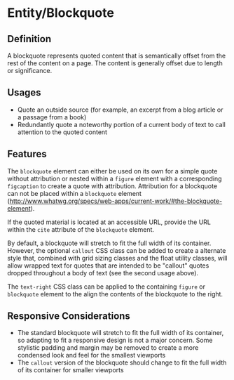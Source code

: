 # Entity/Blockquote

## Definition

A blockquote represents quoted content that is semantically offset from the rest of the content on a page. The content
is generally offset due to length or significance.

## Usages

* Quote an outside source (for example, an excerpt from a blog article or a passage from a book)
* Redundantly quote a noteworthy portion of a current body of text to call attention to the quoted content

## Features

The `blockquote` element can either be used on its own for a simple quote without attribution or nested within a
`figure` element with a corresponding `figcaption` to create a quote with attribution. Attribution for a blockquote
can not be placed within a `blockquote` element (http://www.whatwg.org/specs/web-apps/current-work/#the-blockquote-element).

If the quoted material is located at an accessible URL, provide the URL within the `cite` attribute of the `blockquote`
element.

By default, a blockquote will stretch to fit the full width of its container. However, the optional `callout` CSS
class can be added to create a alternate style that, combined with grid sizing classes and the float utility classes,
will allow wrapped text for quotes that are intended to be "callout" quotes dropped throughout a body of text
(see the second usage above).

The `text-right` CSS class can be applied to the containing `figure` or `blockquote` element to the align the contents of the
blockquote to the right.

## Responsive Considerations

* The standard blockquote will stretch to fit the full width of its container, so adapting to fit a responsive design
is not a major concern. Some stylistic padding and margin may be removed to create a more condensed look and feel for
the smallest viewports
* The `callout` version of the blockquote should change to fit the full width of its container for smaller viewports